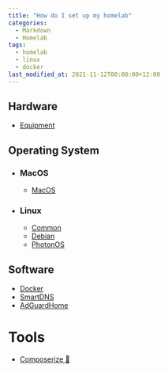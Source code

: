 ```yaml
---
title: "How do I set up my homelab"
categories:
  - Markdown
  - Homelab
tags:
  - homelab
  - linux
  - docker
last_modified_at: 2021-11-12T00:00:00+12:00
---
```

## Hardware <a name="hardware"></a>
* [Equipment](homelab-hardware.html)

## Operating System <a name="operating_system"></a>
* ### MacOS
  * [MacOS](../12/macos.html)
* ### Linux
  * [Common](../12/linux.html)
  * [Debian](../12/debian.html)
  * [PhotonOS](../12/photon.html)

## Software <a name="software"></a>
* [Docker](software/docker.md)
* [SmartDNS](software/smartdns.md)
* [AdGuardHome](software/adguardhome.md)

# Tools <a name="tools"></a>
* [Composerize :door:](https://8gwifi.org/dc1.jsp)
